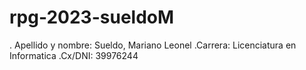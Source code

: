 # rpg-2023-sueldoM
. Apellido y nombre: Sueldo, Mariano Leonel
.Carrera: Licenciatura en Informatica
.Cx/DNI: 39976244
